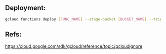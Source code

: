 ## Deployment:
```sh
gcloud functions deploy [FUNC_NAME] --stage-bucket [BUCKET_NAME] --trigger-http --allow-unauthenticated --runtime nodejs16 --timeout 540
```

## Refs:
https://cloud.google.com/sdk/gcloud/reference/topic/gcloudignore
